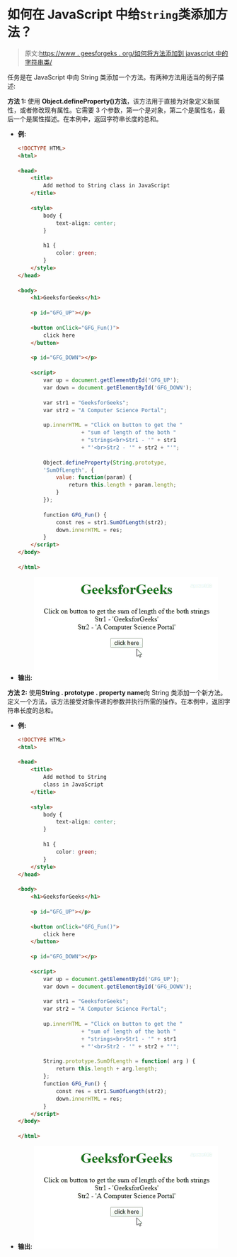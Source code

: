 # 如何在 JavaScript 中给`String`类添加方法？

> 原文:[https://www . geesforgeks . org/如何将方法添加到 javascript 中的字符串类/](https://www.geeksforgeeks.org/how-to-add-method-to-string-class-in-javascript/)

任务是在 JavaScript 中向 String 类添加一个方法。有两种方法用适当的例子描述:

**方法 1:** 使用 **Object.defineProperty()方法**，该方法用于直接为对象定义新属性，或者修改现有属性。它需要 3 个参数，第一个是对象，第二个是属性名，最后一个是属性描述。在本例中，返回字符串长度的总和。

*   **例:**

    ```html
    <!DOCTYPE HTML>
    <html>

    <head>
        <title>
            Add method to String class in JavaScript
        </title>

        <style>
            body {
                text-align: center;
            }

            h1 {
                color: green;
            }
        </style>
    </head>

    <body>
        <h1>GeeksforGeeks</h1>

        <p id="GFG_UP"></p>

        <button onClick="GFG_Fun()">
            click here
        </button>

        <p id="GFG_DOWN"></p>

        <script>
            var up = document.getElementById('GFG_UP');
            var down = document.getElementById('GFG_DOWN');

            var str1 = "GeeksforGeeks";
            var str2 = "A Computer Science Portal";

            up.innerHTML = "Click on button to get the "
                        + "sum of length of the both "
                        + "strings<br>Str1 - '" + str1
                        + "'<br>Str2 - '" + str2 + "'";

            Object.defineProperty(String.prototype,
            'SumOfLength', {
                value: function(param) {
                    return this.length + param.length;
                }
            });

            function GFG_Fun() {
                const res = str1.SumOfLength(str2);
                down.innerHTML = res;
            }
        </script>
    </body>

    </html>
    ```

*   **输出:** ![](img/7766618f3510ec6799907166d9a897b8.png)

**方法 2:** 使用**String . prototype . property name**向 String 类添加一个新方法。定义一个方法，该方法接受对象传递的参数并执行所需的操作。在本例中，返回字符串长度的总和。

*   **例:**

    ```html
    <!DOCTYPE HTML>
    <html>

    <head>
        <title>
            Add method to String
            class in JavaScript
        </title>

        <style>
            body {
                text-align: center;
            }

            h1 {
                color: green;
            }
        </style>
    </head>

    <body>
        <h1>GeeksforGeeks</h1>

        <p id="GFG_UP"></p>

        <button onClick="GFG_Fun()">
            click here
        </button>

        <p id="GFG_DOWN"></p>

        <script>
            var up = document.getElementById('GFG_UP');
            var down = document.getElementById('GFG_DOWN');

            var str1 = "GeeksforGeeks";
            var str2 = "A Computer Science Portal";

            up.innerHTML = "Click on button to get the "
                        + "sum of length of the both "
                        + "strings<br>Str1 - '" + str1
                        + "'<br>Str2 - '" + str2 + "'";

            String.prototype.SumOfLength = function( arg ) {
                return this.length + arg.length;
            };
            function GFG_Fun() {
                const res = str1.SumOfLength(str2);
                down.innerHTML = res;
            }
        </script>
    </body>

    </html>
    ```

*   **输出:** ![](img/7766618f3510ec6799907166d9a897b8.png)